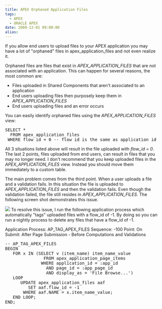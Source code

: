 ```yaml
---
title: APEX Orphaned Application Files
tags:
  - APEX
  - ORACLE APEX
date: 2009-12-01 09:00:00
alias:
---
```


If you allow end users to upload files to your APEX application you may have a lot of "orphaned" files in apex_application_files and not even realize it.

Orphaned files are files that exist in <span style="font-style:italic;">APEX_APPLICATION_FILES</span> that are not associated with an application. This can happen for several reasons, the most common are:

*   Files uploaded in Shared Components that aren't associated to an application
*   End users uploading files then purposely keep them in <span style="font-style:italic;">APEX_APPLICATION_FILES</span>
*   End users uploading files and an error occurs

You can easily identify orphaned files using the <span style="font-style:italic;">APEX_APPLICATION_FILES</span> view:
<pre class="brush: sql">
SELECT *
  FROM apex_application_files
 WHERE flow_id = 0 -- flow_id is the same as application_id
</pre>
All 3 situations listed above will result in the file uploaded with <span style="font-style:italic;">flow_id = 0</span>. The last 2 points, files uploaded from end users, can result in files that you may no longer need. I don't recommend that you keep uploaded files in the <span style="font-style:italic;">APEX_APPLICATION_FILES</span> view. Instead you should move them immediately to a custom table.

The main problem comes from the third point. When a user uploads a file and a validation fails. In this situation the file is uploaded to <span style="font-style:italic;">APEX_APPLICATION_FILES</span> and then the validation fails. Even though the validation failed, the file still resides in <span style="font-style:italic;">APEX_APPLICATION_FILES</span>. The following screen shot demonstrates this issue.

[![](http://2.bp.blogspot.com/_33EF80fk9sM/SwNsxYj7t_I/AAAAAAAADto/ALhY8Bl_mrU/s400/validation_fail.bmp)](http://2.bp.blogspot.com/_33EF80fk9sM/SwNsxYj7t_I/AAAAAAAADto/ALhY8Bl_mrU/s1600/validation_fail.bmp)
To resolve this issue, I run the following application process which automatically "tags" uploaded files with a flow_id of -1\. By doing so you can run a nightly process to delete any files that have a flow_id of -1.

Application Process: AP_TAG_APEX_FILES
Sequence: -100
Point: On Submit: After Page Submission - Before Computations and Validations
<pre class="brush: sql">
-- AP_TAG_APEX_FILES
BEGIN
   FOR x IN (SELECT v (item_name) item_name_value
               FROM apex_application_page_items
              WHERE application_id = :app_id
                AND page_id = :app_page_id
                AND display_as = 'File Browse...')
   LOOP
      UPDATE apex_application_files aaf
         SET aaf.flow_id = -1
       WHERE aaf.NAME = x.item_name_value;
   END LOOP;
END;
</pre>